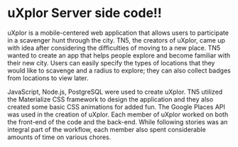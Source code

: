 # uXplor Server side code!!

uXplor is a mobile-centered web application that allows users to participate in a scavenger hunt through the city. TN5, the creators of uXplor, came up with idea after considering the difficulties of moving to a new place. TN5 wanted to create an app that helps people explore and become familiar with their new city. Users can easily specify the types of locations that they would like to scavenge and a radius to explore; they can also collect badges from locations to view later.

JavaScript, Node.js, PostgreSQL were used to create uXplor. TN5 utilized the Materialize CSS framework to design the application and they also created some basic CSS animations for added fun. The Google Places API was used in the creation of uXplor. Each member of uXplor worked on both the front-end of the code and the back-end. While following stories was an integral part of the workflow, each member also spent considerable amounts of time on various chores.
